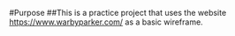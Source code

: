#Purpose
##This is a practice project that uses the website https://www.warbyparker.com/ as a basic wireframe. 
